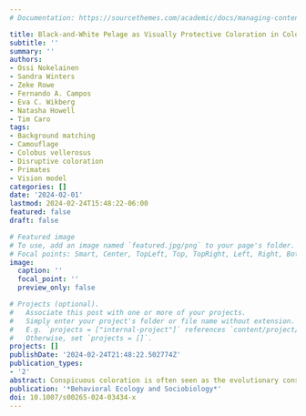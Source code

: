```yaml
---
# Documentation: https://sourcethemes.com/academic/docs/managing-content/

title: Black-and-White Pelage as Visually Protective Coloration in Colobus Monkeys
subtitle: ''
summary: ''
authors:
- Ossi Nokelainen
- Sandra Winters
- Zeke Rowe
- Fernando A. Campos
- Eva C. Wikberg
- Natasha Howell
- Tim Caro
tags:
- Background matching
- Camouflage
- Colobus vellerosus
- Disruptive coloration
- Primates
- Vision model
categories: []
date: '2024-02-01'
lastmod: 2024-02-24T15:48:22-06:00
featured: false
draft: false

# Featured image
# To use, add an image named `featured.jpg/png` to your page's folder.
# Focal points: Smart, Center, TopLeft, Top, TopRight, Left, Right, BottomLeft, Bottom, BottomRight.
image:
  caption: ''
  focal_point: ''
  preview_only: false

# Projects (optional).
#   Associate this post with one or more of your projects.
#   Simply enter your project's folder or file name without extension.
#   E.g. `projects = ["internal-project"]` references `content/project/deep-learning/index.md`.
#   Otherwise, set `projects = []`.
projects: []
publishDate: '2024-02-24T21:48:22.502774Z'
publication_types:
- '2'
abstract: Conspicuous coloration is often seen as the evolutionary consequence of either sexual selection or warning predators visually about prey defences, although not all conspicuous species fit this paradigm. Exceptions include several species of colobus monkeys whose black-and-white coloration, characteristic of larger colobines, has never been explained. Here, using photographs of black-and-white colobus (_Colobus vellerosus_) taken in the wild, quantitative image analysis, and vision modelling (acuity-corrected feline, chimpanzee, and raptor vision), we provide evidence that their coloration provides distance-dependent camouflage in natural forest environments. At all viewing distances, black-and-white colobus monkeys blend into their environment because of their high chromatic overlap with the background when viewed by ecologically relevant predator vision models which have low visual acuities. Additionally, for chimpanzee and felid vision, there was evidence of edge disruption at longer viewing distances. Our comparative analyses of different species of colobines do not support an association between black-and-white coloration and larger body mass or group size, but this may simply be due to the limited number of species within the family. We reason that black-and-white colobines gain visually protective coloration through background matching against felids, and also benefit through disruptive coloration against felids and chimpanzees but rely on these protective coloration mechanisms less against raptors.
publication: '*Behavioral Ecology and Sociobiology*'
doi: 10.1007/s00265-024-03434-x
---
```

